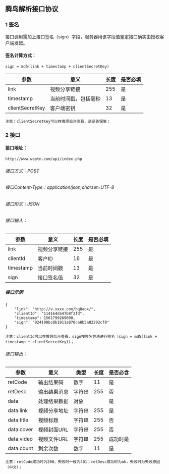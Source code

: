 ##  腾鸟解析接口协议

### 1 签名
接口调用需加上接口签名（sign）字段，服务器用该字段值鉴定接口确实由授权客户端发起。
#### 签名计算方式：
```
sign = md5(link + timestamp + clientSecretKey)
```
参数|意义|长度|是否必填
---|---|---|---
link | 视频分享链接| 255 |是
timestamp | 当前时间戳，包括毫秒 | 13 | 是
clientSecretKey | 客户端密钥| 32 |是

```
注意：clientSecretKey可以在管理后台查看，请妥善保管；
```

### 2 接口
#### 接口地址：
```
http://www.waptn.com/api/index.php
```
###### 接口方式：POST
###### 接口Content-Type：application/json;charset=UTF-8
###### 接口形式：JSON

###### 接口输入：

参数|意义|长度|是否必填
---|---|---|---
link | 视频分享链接 |255|是
clientId|客户ID|16|是
timestamp|当前时间戳|13|是
sign|接口签名值|32|是

##### 接口示例
```
{
	"link": "http://v.xxxx.com/hq8aox/",
	"clientId": "114164da47b8f2fd",
	"timestamp": 1561799269000,
	"sign": "024190bc0b1911a070ca8b5a82292cf0"
}
```
```
注意：clientId可以在管理后台查看，sign按签名方法进行签名（sign = md5(link + timestamp + clientSecretKey)）；
```

###### 接口输出：
参数|意义|类型|长度|是否必含
---|---|---|---|---
retCode | 输出结果码 | 数字 |11 |是
retDesc | 输出结果消息 | 字符串| 255| 否
data | 处理结果数据 | 对象 | |是
data.link| 视频分享地址| 字符串 |255|是
data.title| 视频标题 | 字符串| 255|否
data.cover| 视频封面URL| 字符串| 255|否
data.video| 视频文件URL| 字符串|255 |成功时是
data.count| 剩余次数| 数字|11 |是

```
注意：retCode成功时为200，失败时一般为401；retDesc成功时为ok，失败时为失败原因（中文）；
```

